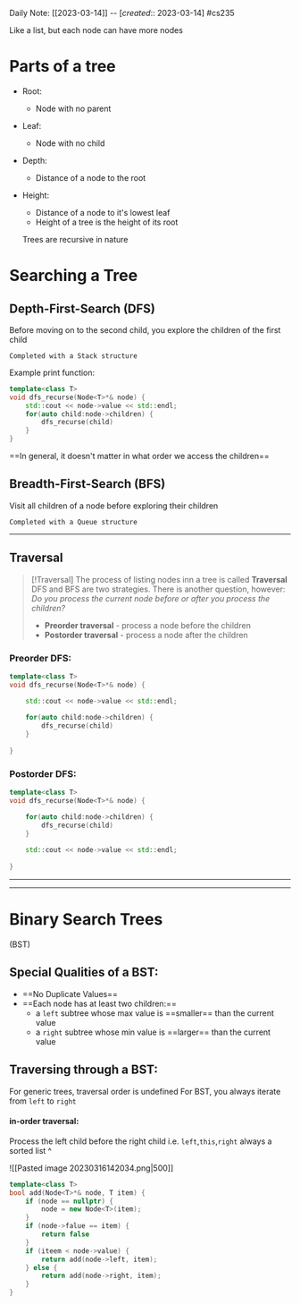 Daily Note: [[2023-03-14]] -- [*created*:: 2023-03-14] #cs235 

Like a list, but each node can have more nodes

# Parts of a tree

- Root:
	- Node with no parent
- Leaf:
	- Node with no child
- Depth:
	- Distance of a node to the root
- Height:
	- Distance of a node to it's lowest leaf
	- Height of a tree is the height of its root

	Trees are recursive in nature

# Searching a Tree

## Depth-First-Search (DFS)

Before moving on to the second child, you explore the children of the first child

	Completed with a Stack structure

Example print function:
```cpp
template<class T>
void dfs_recurse(Node<T>*& node) {
	std::cout << node->value << std::endl;
	for(auto child:node->children) {
		dfs_recurse(child)
	}
}
```

==In general, it doesn't matter in what order we access the children==

## Breadth-First-Search (BFS)

Visit all children of a node before exploring their children

	Completed with a Queue structure 

---

## Traversal

> [!Traversal]
> The process of listing nodes inn a tree is called **Traversal**
> DFS and BFS are two strategies. There is another question, however:
> *Do you process the current node before or after you process the children?*
> - **Preorder traversal** - process a node before the children 
> - **Postorder traversal** - process a node after the children 

### Preorder DFS:
```cpp
template<class T>
void dfs_recurse(Node<T>*& node) {

	std::cout << node->value << std::endl;
	
	for(auto child:node->children) {
		dfs_recurse(child)
	}
	
}
```
### Postorder DFS:
```cpp
template<class T>
void dfs_recurse(Node<T>*& node) {

	for(auto child:node->children) {
		dfs_recurse(child)
	}
	
	std::cout << node->value << std::endl;
	
}
```

---
---

# Binary Search Trees
(BST)

## Special Qualities of a BST:

- ==No Duplicate Values==
- ==Each node has at least two children:==
	- a `left` subtree whose max value is ==smaller== than the current value
	- a `right` subtree whose min value is ==larger== than the current value

## Traversing through a BST:

For generic trees, traversal order is undefined
For BST, you always iterate from `left` to `right`

#### in-order traversal: 
Process the left child before the right child
i.e. `left`,`this`,`right`
always a sorted list ^

![[Pasted image 20230316142034.png|500]]

```cpp
template<class T>
bool add(Node<T>*& node, T item) {
	if (node == nullptr) {
		node = new Node<T>(item);
	}
	if (node->falue == item) {
		return false
	}
	if (iteem < node->value) {
		return add(node->left, item);
	} else {
		return add(node->right, item);
	}
}
```